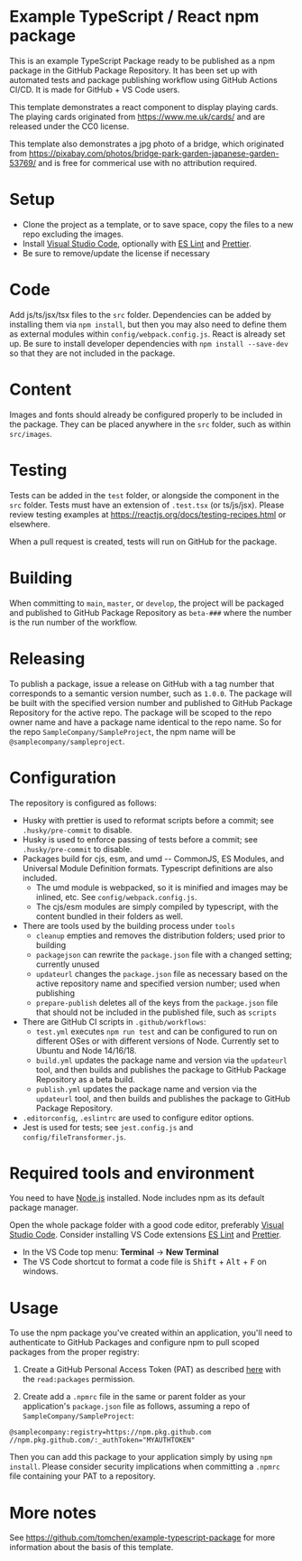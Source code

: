 # Example TypeScript / React npm package

This is an example TypeScript Package ready to be published as a npm package in the GitHub Package Repository. It has been set up with automated tests and package publishing workflow using GitHub Actions CI/CD. It is made for GitHub + VS Code users.

This template demonstrates a react component to display playing cards.  The playing cards originated from https://www.me.uk/cards/ and are released under the CC0 license.

This template also demonstrates a jpg photo of a bridge, which originated from https://pixabay.com/photos/bridge-park-garden-japanese-garden-53769/ and is free for commerical use with no attribution required.

# Setup

- Clone the project as a template, or to save space, copy the files to a new repo excluding the images.
- Install [Visual Studio Code](https://code.visualstudio.com/download), optionally with [ES Lint](https://marketplace.visualstudio.com/items?itemName=dbaeumer.vscode-eslint) and [Prettier](https://marketplace.visualstudio.com/items?itemName=esbenp.prettier-vscode).
- Be sure to remove/update the license if necessary

# Code

Add js/ts/jsx/tsx files to the `src` folder.  Dependencies can be added by installing them via `npm install`, but then you may also need to define them as external modules within `config/webpack.config.js`.  React is already set up.  Be sure to install developer dependencies with `npm install --save-dev` so that they are not included in the package.

# Content

Images and fonts should already be configured properly to be included in the package.  They can be placed anywhere in the `src` folder, such as within `src/images`.

# Testing

Tests can be added in the `test` folder, or alongside the component in the `src` folder.  Tests must have an extension of `.test.tsx` (or ts/js/jsx).  Please review testing examples at https://reactjs.org/docs/testing-recipes.html or elsewhere.

When a pull request is created, tests will run on GitHub for the package.

# Building

When committing to `main`, `master`, or `develop`, the project will be packaged and published to GitHub Package Repository as `beta-###` where the number is the run number of the workflow.

# Releasing

To publish a package, issue a release on GitHub with a tag number that corresponds to a semantic version number, such as `1.0.0`. The package will be built with the specified version number and published to GitHub Package Repository for the active repo.  The package will be scoped to the repo owner name and have a package name identical to the repo name. So for the repo `SampleCompany/SampleProject`, the npm name will be `@samplecompany/sampleproject`.

# Configuration

The repository is configured as follows:

- Husky with prettier is used to reformat scripts before a commit; see `.husky/pre-commit` to disable.
- Husky is used to enforce passing of tests before a commit; see `.husky/pre-commit` to disable.
- Packages build for cjs, esm, and umd -- CommonJS, ES Modules, and Universal Module Definition formats.  Typescript definitions are also included.
  - The umd module is webpacked, so it is minified and images may be inlined, etc. See `config/webpack.config.js`.
  - The cjs/esm modules are simply compiled by typescript, with the content bundled in their folders as well.
- There are tools used by the building process under `tools`
  - `cleanup` empties and removes the distribution folders; used prior to building
  - `packagejson` can rewrite the `package.json` file with a changed setting; currently unused
  - `updateurl` changes the `package.json` file as necessary based on the active repository name and specified version number; used when publishing
  - `prepare-publish` deletes all of the keys from the `package.json` file that should not be included in the published file, such as `scripts`
- There are GitHub CI scripts in `.github/workflows`:
  - `test.yml` executes `npm run test` and can be configured to run on different OSes or with different versions of Node. Currently set to Ubuntu and Node 14/16/18.
  - `build.yml` updates the package name and version via the `updateurl` tool, and then builds and publishes the package to GitHub Package Repository as a beta build.
  - `publish.yml` updates the package name and version via the `updateurl` tool, and then builds and publishes the package to GitHub Package Repository.
- `.editorconfig`, `.eslintrc` are used to configure editor options.
- Jest is used for tests; see `jest.config.js` and `config/fileTransformer.js`.

# Required tools and environment

You need to have [Node.js](https://nodejs.org/en/download/) installed. Node includes npm as its default package manager.

Open the whole package folder with a good code editor, preferably [Visual Studio Code](https://code.visualstudio.com/download). Consider installing VS Code extensions [ES Lint](https://marketplace.visualstudio.com/items?itemName=dbaeumer.vscode-eslint) and [Prettier](https://marketplace.visualstudio.com/items?itemName=esbenp.prettier-vscode).

- In the VS Code top menu: **Terminal** -> **New Terminal**
- The VS Code shortcut to format a code file is <kbd>Shift</kbd> + <kbd>Alt</kbd> + <kbd>F</kbd> on windows.

# Usage

To use the npm package you've created within an application, you'll need to authenticate to GitHub Packages and configure npm to pull scoped packages from the proper registry:

1. Create a GitHub Personal Access Token (PAT) as described [here](https://docs.github.com/en/authentication/keeping-your-account-and-data-secure/creating-a-personal-access-token) with the `read:packages` permission.

2. Create add a `.npmrc` file in the same or parent folder as your application's `package.json` file as follows, assuming a repo of `SampleCompany/SampleProject`:

```
@samplecompany:registry=https://npm.pkg.github.com
//npm.pkg.github.com/:_authToken="MYAUTHTOKEN"
```

Then you can add this package to your application simply by using `npm install`. Please consider security implications when committing a `.npmrc` file containing your PAT to a repository.

# More notes

See https://github.com/tomchen/example-typescript-package for more information about the basis of this template.
